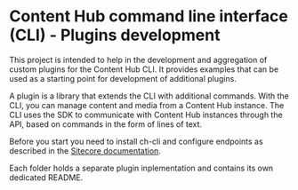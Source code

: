 # Content Hub command line interface (CLI) - Plugins development

This project is intended to help in the development and aggregation of custom plugins for the Content Hub CLI. It provides examples that can be used as a starting point for development of additional plugins.

A plugin is a library that extends the CLI with additional commands. With the CLI, you can manage content and media from a Content Hub instance. The CLI uses the SDK to communicate with Content Hub instances through the API, based on commands in the form of lines of text. 

Before you start you need to install ch-cli and configure endpoints as described in the [Sitecore documentation](https://doc.sitecore.com/ch/en/developers/42/cloud-dev/integration-tools--content-hub-cli.html).

Each folder holds a separate plugin inplementation and contains its own dedicated README.